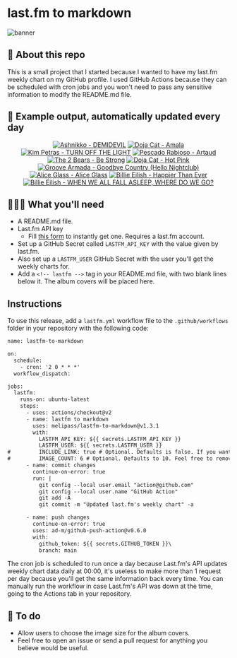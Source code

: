 # last.fm to markdown

![banner](banner.png)

## 🤖 About this repo
This is a small project that I started because I wanted to have my last.fm weekly chart on my GitHub profile. I used GitHub Actions because they can be scheduled with cron jobs and you won't need to pass any sensitive information to modify the README.md file.

## 🎵 Example output, automatically updated every day
<!-- lastfm -->
<p align="center"><a href="https://www.last.fm/music/Ashnikko/DEMIDEVIL"><img src="https://lastfm.freetls.fastly.net/i/u/64s/9196a46c5993ae2bf86ec10487dcdb90.jpg" title="Ashnikko - DEMIDEVIL"></a> <a href="https://www.last.fm/music/Doja+Cat/Amala"><img src="https://lastfm.freetls.fastly.net/i/u/64s/3d8c6b5ea4a34c222a9a8069687c12e9.jpg" title="Doja Cat - Amala"></a> <a href="https://www.last.fm/music/Kim+Petras/TURN+OFF+THE+LIGHT"><img src="https://lastfm.freetls.fastly.net/i/u/64s/3b74a779c7b6e5163689e68f5d2d8df6.jpg" title="Kim Petras - TURN OFF THE LIGHT"></a> <a href="https://www.last.fm/music/Pescado+Rabioso/Artaud"><img src="https://lastfm.freetls.fastly.net/i/u/64s/04036a3638615c001c9438aabb2d3c20.jpg" title="Pescado Rabioso - Artaud"></a> <a href="https://www.last.fm/music/The+2+Bears/Be+Strong"><img src="https://lastfm.freetls.fastly.net/i/u/64s/ff1a1a662f5d4a309d9161197a003fcf.jpg" title="The 2 Bears - Be Strong"></a> <a href="https://www.last.fm/music/Doja+Cat/Hot+Pink"><img src="https://lastfm.freetls.fastly.net/i/u/64s/be2aca67c96a044ec6e2726d7de50d94.jpg" title="Doja Cat - Hot Pink"></a> <a href="https://www.last.fm/music/Groove+Armada/Goodbye+Country+(Hello+Nightclub)"><img src="https://lastfm.freetls.fastly.net/i/u/64s/ee96e6a12a7f454998d3b320aeb2ecc3.png" title="Groove Armada - Goodbye Country (Hello Nightclub)"></a> <a href="https://www.last.fm/music/Alice+Glass/Alice+Glass"><img src="https://lastfm.freetls.fastly.net/i/u/64s/4b47c02fc11f04ec7056e2b6854ec2d2.jpg" title="Alice Glass - Alice Glass"></a> <a href="https://www.last.fm/music/Billie+Eilish/Happier+Than+Ever"><img src="https://lastfm.freetls.fastly.net/i/u/64s/7ebd8b6f8ac6766fb26303245a265a2e.jpg" title="Billie Eilish - Happier Than Ever"></a> <a href="https://www.last.fm/music/Billie+Eilish/WHEN+WE+ALL+FALL+ASLEEP,+WHERE+DO+WE+GO%3F"><img src="https://lastfm.freetls.fastly.net/i/u/64s/c2652de4809e5b4349565518b34b85ca.jpg" title="Billie Eilish - WHEN WE ALL FALL ASLEEP, WHERE DO WE GO?"></a> </p>

          
## 👩🏽‍💻 What you'll need
* A README.md file.
* Last.fm API key
  * Fill [this form](https://www.last.fm/api/account/create) to instantly get one. Requires a last.fm account.
* Set up a GitHub Secret called ```LASTFM_API_KEY``` with the value given by last.fm.
* Also set up a ```LASTFM_USER``` GitHub Secret with the user you'll get the weekly charts for.
* Add a ```<!-- lastfm -->``` tag in your README.md file, with two blank lines below it. The album covers will be placed here.

## Instructions
To use this release, add a ```lastfm.yml``` workflow file to the ```.github/workflows``` folder in your repository with the following code:
```diff
name: lastfm-to-markdown

on:
  schedule:
    - cron: '2 0 * * *'
  workflow_dispatch:

jobs:
  lastfm:
    runs-on: ubuntu-latest
    steps:
      - uses: actions/checkout@v2
      - name: lastfm to markdown
        uses: melipass/lastfm-to-markdown@v1.3.1
        with:
          LASTFM_API_KEY: ${{ secrets.LASTFM_API_KEY }}
          LASTFM_USER: ${{ secrets.LASTFM_USER }}
#         INCLUDE_LINK: true # Optional. Defaults is false. If you want to include the link to the album page, set this to true.
#         IMAGE_COUNT: 6 # Optional. Defaults to 10. Feel free to remove this line if you want.
      - name: commit changes
        continue-on-error: true
        run: |
          git config --local user.email "action@github.com"
          git config --local user.name "GitHub Action"
          git add -A
          git commit -m "Updated last.fm's weekly chart" -a

      - name: push changes
        continue-on-error: true
        uses: ad-m/github-push-action@v0.6.0
        with:
          github_token: ${{ secrets.GITHUB_TOKEN }}\
          branch: main
```
The cron job is scheduled to run once a day because Last.fm's API updates weekly chart data daily at 00:00, it's useless to make more than 1 request per day because you'll get the same information back every time. You can manually run the workflow in case Last.fm's API was down at the time, going to the Actions tab in your repository.

## 🚧 To do
* Allow users to choose the image size for the album covers.
* Feel free to open an issue or send a pull request for anything you believe would be useful.

